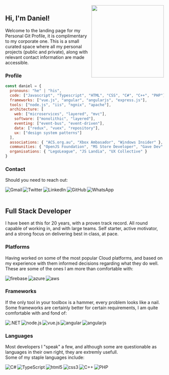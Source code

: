 <img align='right' src="https://openjsf.org/wp-content/uploads/sites/84/2019/03/openjsf-color-textw.svg" width="230">

<h2> Hi, I'm Daniel! </h2>
Welcome to the landing page for my Personal Git Profile, it is complimentary to my corporate one. This is a small curated space where all my personal projects (public and private), along with relevant contact information are made accessible. <br/>

### Profile

```javascript
const daniel = {
  pronouns: "he" | "his",
  code: ["Javascript", "Typescript", "HTML", "CSS", "C#", "C++", "PHP"],
  frameworks: ["vue.js", "angular", "angularjs", "express.js"],
  tools: ["node.js", "iis", "ngnix", "apache"],
  architecture: [ 
    web: ["microservices", "layered", "mvc"],
    software: ["monolithic", "layered"],
    eventing: ["event-bus", "event-driven"],
    data: ["redux", "vuex", "repository"],
    ux: ["design system patterns"]
  ],
  associations: { "ACS.org.au", "Xbox Ambasador", "Windows Insider" },
  communities: { "OpenJS Foundation", "MS Store Developer", "Gave Dev" },
  organisations: { "LegoLeague", "JS Landia", "UX Collective" }
}
```


### Contact
Should you need to reach out: <br/>
<p>
 <a href="mailto:tomlinson.daniel@gmail.com" target="_blank">
  <img align="left" alt="Gmail" src="https://img.shields.io/badge/Gmail-D14836?style=for-the-badge&logo=gmail&logoColor=white" />
 <a/>
 <a href="https://twitter.com/Tommeloon" target="_blank">
  <img align="left" alt="Twitter" src="https://img.shields.io/badge/Twitter-1DA1F2?style=for-the-badge&logo=twitter&logoColor=white" />
 <a/>
 <a href="https://www.linkedin.com/in/daniel-males-tomlinson/" target="_blank">
  <img align="left" alt="LinkedIn" src="https://img.shields.io/badge/LinkedIn-0077B5?style=for-the-badge&logo=linkedin&logoColor=white" />
 <a/>
 <a href="https://github.com/Damato" target="_blank">
  <img align="left" alt="GitHub" src="https://img.shields.io/badge/GitHub-100000?style=for-the-badge&logo=github&logoColor=white" />
 <a/>
 <a href="https://wa.me/27723033800" target="_blank">
  <img align="left" alt="WhatsApp" src="https://img.shields.io/badge/WhatsApp-25D366?style=for-the-badge&logo=whatsapp&logoColor=white" />
 <a/>
</p>
   
<br/>
   
<br/>
   
<h2> Full Stack Developer</h2>
I have been at this for 20 years, with a proven track record. All round capable of working in, and with large teams. Self starter, active motivator, and a strong focus on delivering best in class, at pace.

### Platforms
Having worked on some of the most popular Cloud platforms, and based on my experience with them informed decisions regarding what they do well.<br/> 
These are some of the ones I am more than comfortable with: <br/>
<p>
  <img align="left" alt="firebase" src="https://img.shields.io/badge/Google%20firebase-232F3E.svg?style=for-the-badge&logo=firebase&logoColor=FFA611" />
  <img align="left" alt="azure" src="https://img.shields.io/badge/Microsoft%20azure-232F3E.svg?style=for-the-badge&logo=microsoft-azure&logoColor=4296f5" />
  <img align="left" alt="aws" src="https://img.shields.io/badge/Amazon%20AWS-232F3E.svg?style=for-the-badge&logo=amazon-aws&logoColor=FFA611" />
</p>
<br/>

### Frameworks
If the only tool in your toolbox is a hammer, every problem looks like a nail. <br/>
Some frameworks are certainly better for certain requirements, I am quite comfortable with and fond of: <br/>
<p>
 <img align="left" alt=".NET" src="https://img.shields.io/badge/.NET-5C2D91?style=for-the-badge&logo=.net&logoColor=white" />
 <img align="left" alt="node.js" src="https://img.shields.io/badge/Node.js%20-%2343853D.svg?style=for-the-badge&logo=node.js&logoColor=white" />
 <img align="left" alt="vue.js" src="https://img.shields.io/badge/Vue.js-35495E?style=for-the-badge&logo=vue.js&logoColor=4FC08D" />
 <img align="left" alt="angular" src="https://img.shields.io/badge/Angular-DD0031?style=for-the-badge&logo=angular&logoColor=white" />	
 <img align="left" alt="angularjs" src="https://img.shields.io/badge/AngularJS-E23237?style=for-the-badge&logo=angularjs&logoColor=white" />	
</p>
<br/>

### Languages
Most developers I "speak" a few, and although some are questionable as languages in their own right, they are extremly usefull. <br/>
Some of my staple languages include: <br/>
<p>
 <img align="left" alt="C#" src="https://img.shields.io/badge/C%23-239120?style=for-the-badge&logo=c-sharp&logoColor=white" />
 <img align="left" alt="TypeScript" src="https://img.shields.io/badge/TypeScript-007ACC?style=for-the-badge&logo=typescript&logoColor=white" />
 <img align="left" alt="html5" src="https://img.shields.io/badge/HTML5-E34F26?style=for-the-badge&logo=html5&logoColor=white" />
 <img align="left" alt="css3" src="https://img.shields.io/badge/CSS3-0095D5?style=for-the-badge&logo=css3&logoColor=white" />
 <img align="left" alt="C++" src="https://img.shields.io/badge/C%2B%2B-00599C?style=for-the-badge&logo=c%2B%2B&logoColor=white" />
 <img align="left" alt="PHP" src="https://img.shields.io/badge/PHP-777BB4?style=for-the-badge&logo=php&logoColor=white" />
</p>
<br/>
